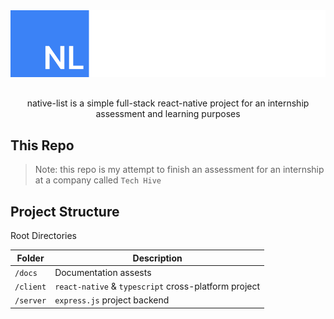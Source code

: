 <div style="text-align: center; margin-bottom: 30px; margin-top: 40px;">
    <p align="center">
        <picture>
            <source media="(prefers-color-scheme: dark)" srcset="./docs/assets/black-logo.svg">
            <source media="(prefers-color-scheme: light)" srcset="./docs/assets/white-logo.svg">
            <img alt="fallback_img" src="./docs/assets/black-logo.svg">
        </picture>
    </p>
</div>

<p align="center">native-list is a simple full-stack react-native project for an internship assessment and learning purposes</p>

## This Repo

> Note: this repo is my attempt to finish an assessment for an internship at a company called `Tech Hive`

## Project Structure

Root Directories

| Folder    | Description                                          |
| --------- | ---------------------------------------------------- |
| `/docs`   | Documentation assests                                |
| `/client` | `react-native` & `typescript` cross-platform project |
| `/server` | `express.js` project backend                         |
